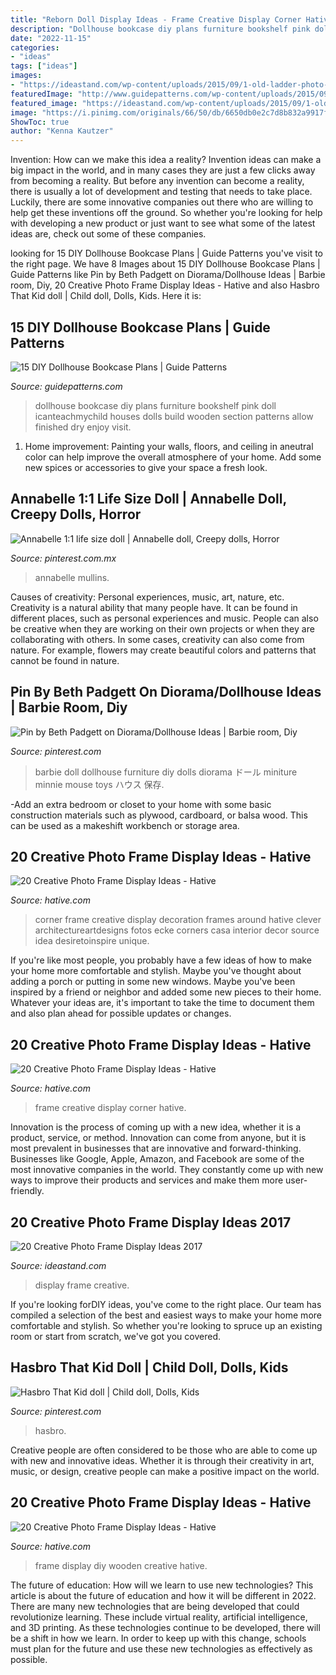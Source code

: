 ```yaml
---
title: "Reborn Doll Display Ideas - Frame Creative Display Corner Hative"
description: "Dollhouse bookcase diy plans furniture bookshelf pink doll icanteachmychild houses dolls build wooden section patterns allow finished dry enjoy visit"
date: "2022-11-15"
categories:
- "ideas"
tags: ["ideas"]
images:
- "https://ideastand.com/wp-content/uploads/2015/09/1-old-ladder-photo-display.jpg"
featuredImage: "http://www.guidepatterns.com/wp-content/uploads/2015/09/DIY-Dollhouse-Bookcase.jpg"
featured_image: "https://ideastand.com/wp-content/uploads/2015/09/1-old-ladder-photo-display.jpg"
image: "https://i.pinimg.com/originals/66/50/db/6650db0e2c7d8b832a9917f5bfd4141e.jpg"
ShowToc: true
author: "Kenna Kautzer"
---
```



Invention: How can we make this idea a reality?
Invention ideas can make a big impact in the world, and in many cases they are just a few clicks away from becoming a reality. 
But before any invention can become a reality, there is usually a lot of development and testing that needs to take place. 
Luckily, there are some innovative companies out there who are willing to help get these inventions off the ground. 
 So whether you're looking for help with developing a new product or just want to see what some of the latest ideas are, check out some of these companies.

	

		
looking for 15 DIY Dollhouse Bookcase Plans | Guide Patterns you've visit to the right page. We have 8 Images about 15 DIY Dollhouse Bookcase Plans | Guide Patterns like Pin by Beth Padgett on Diorama/Dollhouse Ideas | Barbie room, Diy, 20 Creative Photo Frame Display Ideas - Hative and also Hasbro That Kid doll | Child doll, Dolls, Kids. Here it is:
		
    
## 15 DIY Dollhouse Bookcase Plans | Guide Patterns

<img loading=lazy src="http://www.guidepatterns.com/wp-content/uploads/2015/09/DIY-Dollhouse-Bookcase.jpg" onerror="this.onerror=null;this.src='https://tse2.mm.bing.net/th?id=OIP.E2AK3RaN178kMaDepOyXzgHaJ4&amp;pid=15.1';" alt="15 DIY Dollhouse Bookcase Plans | Guide Patterns">

_Source: guidepatterns.com_

>dollhouse bookcase diy plans furniture bookshelf pink doll icanteachmychild houses dolls build wooden section patterns allow finished dry enjoy visit. 

	

1. Home improvement: Painting your walls, floors, and ceiling in aneutral color can help improve the overall atmosphere of your home. Add some new spices or accessories to give your space a fresh look. 

    
## Annabelle 1:1 Life Size Doll | Annabelle Doll, Creepy Dolls, Horror

<img loading=lazy src="https://i.pinimg.com/736x/70/f6/d0/70f6d09c981d576954ec89dc99f8354c.jpg" onerror="this.onerror=null;this.src='https://tse3.mm.bing.net/th?id=OIP.Di7uJHk2LsVQ0MPytdkSeQHaJ3&amp;pid=15.1';" alt="Annabelle 1:1 life size doll | Annabelle doll, Creepy dolls, Horror">

_Source: pinterest.com.mx_

>annabelle mullins. 

	

Causes of creativity: Personal experiences, music, art, nature, etc.
Creativity is a natural ability that many people have. It can be found in different places, such as personal experiences and music. People can also be creative when they are working on their own projects or when they are collaborating with others. In some cases, creativity can also come from nature. For example, flowers may create beautiful colors and patterns that cannot be found in nature.

    
## Pin By Beth Padgett On Diorama/Dollhouse Ideas | Barbie Room, Diy

<img loading=lazy src="https://i.pinimg.com/736x/86/05/91/860591a4ae9900f5c25ce2ffa694b951.jpg" onerror="this.onerror=null;this.src='https://tse3.mm.bing.net/th?id=OIP.AWPG-OTGTEWj3dsu2797mAHaIX&amp;pid=15.1';" alt="Pin by Beth Padgett on Diorama/Dollhouse Ideas | Barbie room, Diy">

_Source: pinterest.com_

>barbie doll dollhouse furniture diy dolls diorama ドール miniture minnie mouse toys ハウス 保存. 

	

-Add an extra bedroom or closet to your home with some basic construction materials such as plywood, cardboard, or balsa wood. This can be used as a makeshift workbench or storage area. 

    
## 20 Creative Photo Frame Display Ideas - Hative

<img loading=lazy src="https://hative.com/wp-content/uploads/2014/08/photo-frame-ideas/5-photo-frame-around-corner.jpg" onerror="this.onerror=null;this.src='https://tse2.mm.bing.net/th?id=OIP.r4PggnZlnCafjFdPvt4uuQHaLc&amp;pid=15.1';" alt="20 Creative Photo Frame Display Ideas - Hative">

_Source: hative.com_

>corner frame creative display decoration frames around hative clever architectureartdesigns fotos ecke corners casa interior decor source idea desiretoinspire unique. 

	

If you're like most people, you probably have a few ideas of how to make your home more comfortable and stylish. Maybe you've thought about adding a porch or putting in some new windows. Maybe you've been inspired by a friend or neighbor and added some new pieces to their home. Whatever your ideas are, it's important to take the time to document them and also plan ahead for possible updates or changes.

    
## 20 Creative Photo Frame Display Ideas - Hative

<img loading=lazy src="https://hative.com/wp-content/uploads/2014/08/photo-frame-ideas/6-corner-picture-frame.jpg" onerror="this.onerror=null;this.src='https://tse3.mm.bing.net/th?id=OIP.16lbx6OYXr4Jo_fA_qfD9QHaHx&amp;pid=15.1';" alt="20 Creative Photo Frame Display Ideas - Hative">

_Source: hative.com_

>frame creative display corner hative. 

	

Innovation is the process of coming up with a new idea, whether it is a product, service, or method. Innovation can come from anyone, but it is most prevalent in businesses that are innovative and forward-thinking. Businesses like Google, Apple, Amazon, and Facebook are some of the most innovative companies in the world. They constantly come up with new ways to improve their products and services and make them more user-friendly.

    
## 20 Creative Photo Frame Display Ideas 2017

<img loading=lazy src="https://ideastand.com/wp-content/uploads/2015/09/1-old-ladder-photo-display.jpg" onerror="this.onerror=null;this.src='https://tse4.mm.bing.net/th?id=OIP.QzS2IxCOV1pa5dcmXUVWqQHaPZ&amp;pid=15.1';" alt="20 Creative Photo Frame Display Ideas 2017">

_Source: ideastand.com_

>display frame creative. 

	

If you're looking forDIY ideas, you've come to the right place. Our team has compiled a selection of the best and easiest ways to make your home more comfortable and stylish. So whether you're looking to spruce up an existing room or start from scratch, we've got you covered.

    
## Hasbro That Kid Doll | Child Doll, Dolls, Kids

<img loading=lazy src="https://i.pinimg.com/originals/66/50/db/6650db0e2c7d8b832a9917f5bfd4141e.jpg" onerror="this.onerror=null;this.src='https://tse4.mm.bing.net/th?id=OIP.T_oKNb7Wj9_SllaxuzUT2gHaJ4&amp;pid=15.1';" alt="Hasbro That Kid doll | Child doll, Dolls, Kids">

_Source: pinterest.com_

>hasbro. 

	

Creative people are often considered to be those who are able to come up with new and innovative ideas. Whether it is through their creativity in art, music, or design, creative people can make a positive impact on the world.

    
## 20 Creative Photo Frame Display Ideas - Hative

<img loading=lazy src="https://hative.com/wp-content/uploads/2014/08/photo-frame-ideas/14-diy-wooden-photo-wall-display.jpg" onerror="this.onerror=null;this.src='https://tse4.mm.bing.net/th?id=OIP.q0zwkXys7NJjZsXYNSuhjQHaLH&amp;pid=15.1';" alt="20 Creative Photo Frame Display Ideas - Hative">

_Source: hative.com_

>frame display diy wooden creative hative. 

	

The future of education: How will we learn to use new technologies?
This article is about the future of education and how it will be different in 2022. There are many new technologies that are being developed that could revolutionize learning. These include virtual reality, artificial intelligence, and 3D printing. As these technologies continue to be developed, there will be a shift in how we learn. In order to keep up with this change, schools must plan for the future and use these new technologies as effectively as possible.

